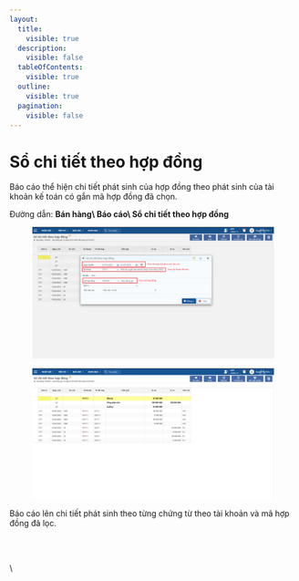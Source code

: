 ```yaml
---
layout:
  title:
    visible: true
  description:
    visible: false
  tableOfContents:
    visible: true
  outline:
    visible: true
  pagination:
    visible: false
---
```


# Sổ chi tiết theo hợp đồng

Báo cáo thể hiện chi tiết phát sinh của hợp đồng theo phát sinh của tài khoản kế toán có gắn mã hợp đồng đã chọn.

Đường dẫn: **Bán hàng\ Báo cáo\ Sổ chi tiết theo hợp đồng**



<figure><img src="../../.gitbook/assets/Sổ chi tiết theo hợp đồng.png" alt=""><figcaption></figcaption></figure>

<figure><img src="../../.gitbook/assets/image (17).png" alt=""><figcaption></figcaption></figure>

Báo cáo lên chi tiết phát sinh theo từng chứng từ theo tài khoản và mã hợp đồng đã lọc.

<figure><img src="https://github.com/anhplm/TC-KT/blob/main/.gitbook/assets/sb_13%20(3).png" alt=""><figcaption></figcaption></figure>

\
\\
